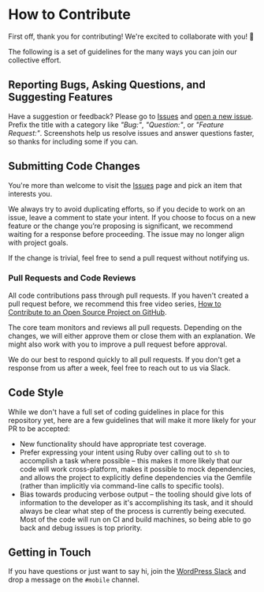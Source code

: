 # How to Contribute

First off, thank you for contributing! We're excited to collaborate with you! 🎉

The following is a set of guidelines for the many ways you can join our collective effort.


## Reporting Bugs, Asking Questions, and Suggesting Features

Have a suggestion or feedback? Please go to [Issues](https://github.com/wordpress-mobile/release-toolkit/issues) and [open a new issue](https://github.com/wordpress-mobile/release-toolkit/issues/new). Prefix the title with a category like _"Bug:"_, _"Question:"_, or _"Feature Request:"_. Screenshots help us resolve issues and answer questions faster, so thanks for including some if you can.

## Submitting Code Changes

You're more than welcome to visit the [Issues](https://github.com/wordpress-mobile/release-toolkit/issues) page and pick an item that interests you.

We always try to avoid duplicating efforts, so if you decide to work on an issue, leave a comment to state your intent. If you choose to focus on a new feature or the change you’re proposing is significant, we recommend waiting for a response before proceeding. The issue may no longer align with project goals.

If the change is trivial, feel free to send a pull request without notifying us.

### Pull Requests and Code Reviews

All code contributions pass through pull requests. If you haven't created a pull request before, we recommend this free video series, [How to Contribute to an Open Source Project on GitHub](https://egghead.io/courses/how-to-contribute-to-an-open-source-project-on-github).

The core team monitors and reviews all pull requests. Depending on the changes, we will either approve them or close them with an explanation. We might also work with you to improve a pull request before approval.

We do our best to respond quickly to all pull requests. If you don't get a response from us after a week, feel free to reach out to us via Slack.

## Code Style
While we don't have a full set of coding guidelines in place for this repository yet, here are a few guidelines that will make it more likely for your PR to be accepted:

- New functionality should have appropriate test coverage.
- Prefer expressing your intent using Ruby over calling out to `sh` to accomplish a task where possible – this makes it more likely that our code will work cross-platform, makes it possible to mock dependencies, and allows the project to explicitly define dependencies via the Gemfile (rather than implicitly via command-line calls to specific tools).
- Bias towards producing verbose output – the tooling should give lots of information to the developer as it's accomplishing its task, and it should always be clear what step of the process is currently being executed. Most of the code will run on CI and build machines, so being able to go back and debug issues is top priority.

## Getting in Touch

If you have questions or just want to say hi, join the [WordPress Slack](https://make.wordpress.org/chat/) and drop a message on the `#mobile` channel.